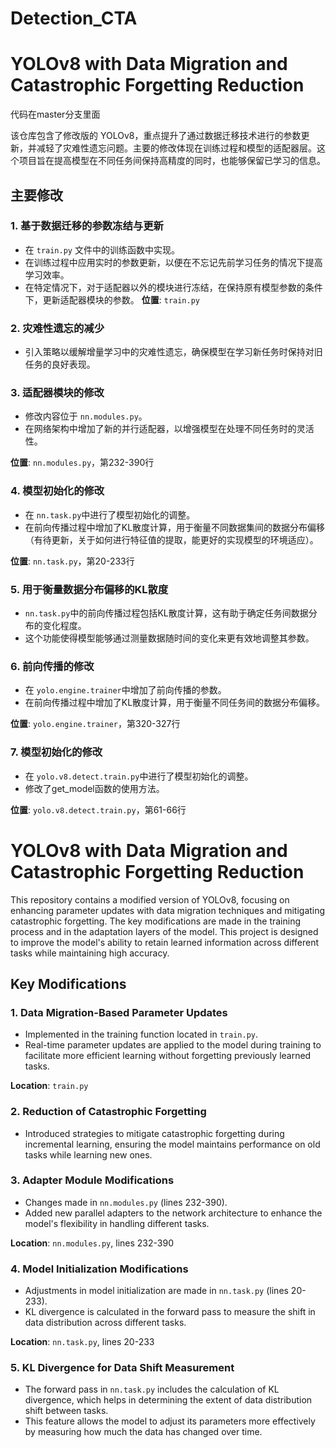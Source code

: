 # Detection_CTA
# YOLOv8 with Data Migration and Catastrophic Forgetting Reduction

代码在master分支里面



该仓库包含了修改版的 YOLOv8，重点提升了通过数据迁移技术进行的参数更新，并减轻了灾难性遗忘问题。主要的修改体现在训练过程和模型的适配器层。这个项目旨在提高模型在不同任务间保持高精度的同时，也能够保留已学习的信息。

## 主要修改

### 1. **基于数据迁移的参数冻结与更新**
   - 在 `train.py` 文件中的训练函数中实现。
   - 在训练过程中应用实时的参数更新，以便在不忘记先前学习任务的情况下提高学习效率。
   - 在特定情况下，对于适配器以外的模块进行冻结，在保持原有模型参数的条件下，更新适配器模块的参数。
   **位置**: `train.py`

### 2. **灾难性遗忘的减少**
   - 引入策略以缓解增量学习中的灾难性遗忘，确保模型在学习新任务时保持对旧任务的良好表现。

### 3. **适配器模块的修改**
   - 修改内容位于 `nn.modules.py`。
   - 在网络架构中增加了新的并行适配器，以增强模型在处理不同任务时的灵活性。

   **位置**: `nn.modules.py`，第232-390行

### 4. **模型初始化的修改**
   - 在 `nn.task.py`中进行了模型初始化的调整。
   - 在前向传播过程中增加了KL散度计算，用于衡量不同数据集间的数据分布偏移（有待更新，关于如何进行特征值的提取，能更好的实现模型的环境适应）。

   **位置**: `nn.task.py`，第20-233行

### 5. **用于衡量数据分布偏移的KL散度**
   - `nn.task.py`中的前向传播过程包括KL散度计算，这有助于确定任务间数据分布的变化程度。
   - 这个功能使得模型能够通过测量数据随时间的变化来更有效地调整其参数。

### 6. **前向传播的修改**
   - 在 `yolo.engine.trainer`中增加了前向传播的参数。
   - 在前向传播过程中增加了KL散度计算，用于衡量不同任务间的数据分布偏移。

   **位置**: `yolo.engine.trainer`，第320-327行
### 7. **模型初始化的修改**
   - 在 `yolo.v8.detect.train.py`中进行了模型初始化的调整。
   - 修改了get_model函数的使用方法。

   **位置**: `yolo.v8.detect.train.py`，第61-66行


# YOLOv8 with Data Migration and Catastrophic Forgetting Reduction


This repository contains a modified version of YOLOv8, focusing on enhancing parameter updates with data migration techniques and mitigating catastrophic forgetting. The key modifications are made in the training process and in the adaptation layers of the model. This project is designed to improve the model's ability to retain learned information across different tasks while maintaining high accuracy.

## Key Modifications

### 1. **Data Migration-Based Parameter Updates**
   - Implemented in the training function located in `train.py`.
   - Real-time parameter updates are applied to the model during training to facilitate more efficient learning without forgetting previously learned tasks.
   
   **Location**: `train.py`

### 2. **Reduction of Catastrophic Forgetting**
   - Introduced strategies to mitigate catastrophic forgetting during incremental learning, ensuring the model maintains performance on old tasks while learning new ones.

### 3. **Adapter Module Modifications**
   - Changes made in `nn.modules.py` (lines 232-390).
   - Added new parallel adapters to the network architecture to enhance the model's flexibility in handling different tasks.
   
   **Location**: `nn.modules.py`, lines 232-390

### 4. **Model Initialization Modifications**
   - Adjustments in model initialization are made in `nn.task.py` (lines 20-233).
   - KL divergence is calculated in the forward pass to measure the shift in data distribution across different tasks.

   **Location**: `nn.task.py`, lines 20-233

### 5. **KL Divergence for Data Shift Measurement**
   - The forward pass in `nn.task.py` includes the calculation of KL divergence, which helps in determining the extent of data distribution shift between tasks.
   - This feature allows the model to adjust its parameters more effectively by measuring how much the data has changed over time.
